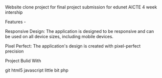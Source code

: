 Website clone project for final project submission for edunet AICTE 4 week intership

Features -

Responsive Design: The application is designed to be responsive and can be used on all device sizes, including mobile devices.

Pixel Perfect: The application's design is created with pixel-perfect precision

Project Bulid With

git html5 javascript little bit php

